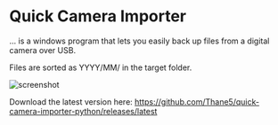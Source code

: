 # Quick Camera Importer

... is a windows program that lets you easily back up files from a digital camera over USB.

Files are sorted as YYYY/MM/ in the target folder.

![screenshot](https://github.com/user-attachments/assets/a0570ed0-394e-4dc3-86b4-a914a6f4986c)

Download the latest version here: https://github.com/Thane5/quick-camera-importer-python/releases/latest
